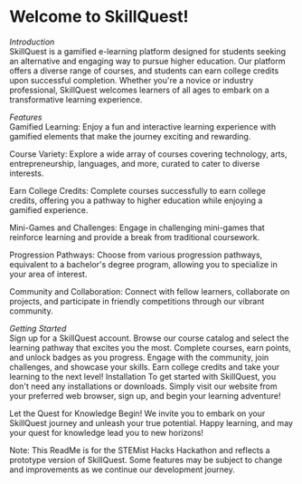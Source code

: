 # Welcome to SkillQuest!

*Introduction* <br>
SkillQuest is a gamified e-learning platform designed for students seeking an alternative and engaging way to pursue higher education. Our platform offers a diverse range of courses, and students can earn college credits upon successful completion. Whether you're a novice or industry professional, SkillQuest welcomes learners of all ages to embark on a transformative learning experience.

*Features* <br>
Gamified Learning: Enjoy a fun and interactive learning experience with gamified elements that make the journey exciting and rewarding.

Course Variety: Explore a wide array of courses covering technology, arts, entrepreneurship, languages, and more, curated to cater to diverse interests.

Earn College Credits: Complete courses successfully to earn college credits, offering you a pathway to higher education while enjoying a gamified experience.

Mini-Games and Challenges: Engage in challenging mini-games that reinforce learning and provide a break from traditional coursework.

Progression Pathways: Choose from various progression pathways, equivalent to a bachelor's degree program, allowing you to specialize in your area of interest.

Community and Collaboration: Connect with fellow learners, collaborate on projects, and participate in friendly competitions through our vibrant community.

*Getting Started* <br>
Sign up for a SkillQuest account.
Browse our course catalog and select the learning pathway that excites you the most.
Complete courses, earn points, and unlock badges as you progress.
Engage with the community, join challenges, and showcase your skills.
Earn college credits and take your learning to the next level!
Installation
To get started with SkillQuest, you don't need any installations or downloads. Simply visit our website from your preferred web browser, sign up, and begin your learning adventure!


Let the Quest for Knowledge Begin!
We invite you to embark on your SkillQuest journey and unleash your true potential. Happy learning, and may your quest for knowledge lead you to new horizons!


Note: This ReadMe is for the STEMist Hacks Hackathon and reflects a prototype version of SkillQuest. Some features may be subject to change and improvements as we continue our development journey.
